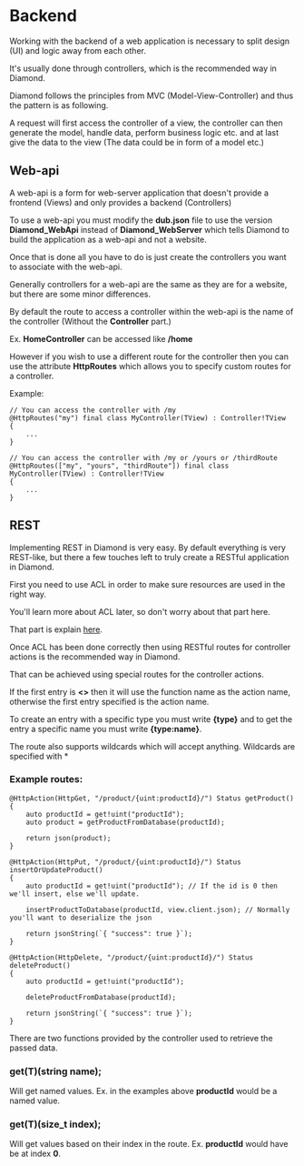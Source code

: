 # Backend

Working with the backend of a web application is necessary to split design (UI) and logic away from each other.

It's usually done through controllers, which is the recommended way in Diamond.

Diamond follows the principles from MVC (Model-View-Controller) and thus the pattern is as following.

A request will first access the controller of a view, the controller can then generate the model, handle data, perform business logic etc. and at last give the data to the view (The data could be in form of a model etc.)

## Web-api

A web-api is a form for web-server application that doesn't provide a frontend (Views) and only provides a backend (Controllers)

To use a web-api you must modify the **dub.json** file to use the version **Diamond_WebApi** instead of **Diamond_WebServer** which tells Diamond to build the application as a web-api and not a website.

Once that is done all you have to do is just create the controllers you want to associate with the web-api.

Generally controllers for a web-api are the same as they are for a website, but there are some minor differences.

By default the route to access a controller within the web-api is the name of the controller (Without the **Controller** part.)

Ex. **HomeController** can be accessed like **/home**

However if you wish to use a different route for the controller then you can use the attribute **HttpRoutes** which allows you to specify custom routes for a controller.

Example:

```
// You can access the controller with /my
@HttpRoutes("my") final class MyController(TView) : Controller!TView
{
    ...
}
```

```
// You can access the controller with /my or /yours or /thirdRoute
@HttpRoutes(["my", "yours", "thirdRoute"]) final class MyController(TView) : Controller!TView
{
    ...
}
```

## REST

Implementing REST in Diamond is very easy. By default everything is very REST-like, but there a few touches left to truly create a RESTful application in Diamond.

First you need to use ACL in order to make sure resources are used in the right way.

You'll learn more about ACL later, so don't worry about that part here.

That part is explain <a href="/docs/security/#default-required-permissions">here</a>.

Once ACL has been done correctly then using RESTful routes for controller actions is the recommended way in Diamond.

That can be achieved using special routes for the controller actions.

If the first entry is **&lt;&gt;** then it will use the function name as the action name, otherwise the first entry specified is the action name.

To create an entry with a specific type you must write **{type}** and to get the entry a specific name you must write **{type:name}**.

The route also supports wildcards which will accept anything. Wildcards are specified with \*

### Example routes:

```
@HttpAction(HttpGet, "/product/{uint:productId}/") Status getProduct()
{
    auto productId = get!uint("productId");
    auto product = getProductFromDatabase(productId);

    return json(product);
}
```

```
@HttpAction(HttpPut, "/product/{uint:productId}/") Status insertOrUpdateProduct()
{
    auto productId = get!uint("productId"); // If the id is 0 then we'll insert, else we'll update.

    insertProductToDatabase(productId, view.client.json); // Normally you'll want to deserialize the json

    return jsonString(`{ "success": true }`);
}
```

```
@HttpAction(HttpDelete, "/product/{uint:productId}/") Status deleteProduct()
{
    auto productId = get!uint("productId");

    deleteProductFromDatabase(productId);

    return jsonString(`{ "success": true }`);
}
```

There are two functions provided by the controller used to retrieve the passed data.

### get(T)(string name);

Will get named values. Ex. in the examples above **productId** would be a named value.

### get(T)(size_t index);

Will get values based on their index in the route. Ex. **productId** would have be at index **0**.
